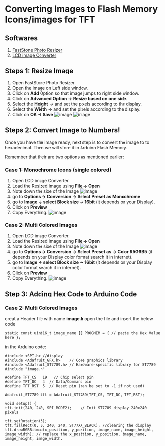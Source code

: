 # Converting Images to Flash Memory Icons/images for TFT 
## Softwares
1. [FastStone Photo Resizer](http://www.faststone.org/FSResizerDownload.htm)
2. [LCD image Converter](https://sourceforge.net/projects/lcd-image-converter)
## Steps 1: Resize Image
1. Open FastStone Photo Resizer.
2. Open the image on Left side window.
3. Click on **Add** Option so that image jumps to right side window.
4. Click on **Advanced Option -> Resize based on one side**.
5. Select the **Height** -> and set the pixels according to the display.
6. Select the **Width** -> and set the pixels according to the display.
7. Click on **OK -> Save**
![image](https://github.com/user-attachments/assets/7396d3e5-f062-4a67-ae70-d4f123bfe909)
![image](https://github.com/user-attachments/assets/183aaab7-7b93-4c0d-810e-d2210e128949)
## Steps 2: Convert Image to Numbers!
Once you have the image ready, next step is to convert the image to to hexadecimal. Then we will store it in Arduino Flash Memory.

Remember that their are two options as mentioned earlier:
### Case 1: Monochrome Icons (single colored)
1. Open LCD image Converter.
2. Load the Resized image using **File -> Open**
3. Note down the sixe of the Image ![image](https://github.com/user-attachments/assets/834536fa-acfc-4cda-8921-9c256f17f36a)
4. go to **Options -> Conversion -> Select Preset as Monochrome**
5. go to **Image -> select Block size -> 16bit** (it depends on your Display).
6. Click on **Preview**
7. Copy Everything.
![image](https://github.com/user-attachments/assets/a49cd411-41bf-44d5-80eb-fd41cdf900ac)

### Case 2: Multi Colored Images
1. Open LCD image Converter.
2. Load the Resized image using **File -> Open**
3. Note down the sixe of the Image ![image](https://github.com/user-attachments/assets/834536fa-acfc-4cda-8921-9c256f17f36a)
4. go to **Options -> Conversion -> Select Preset as -> Color R5G6B5** (it depends on your Display color format search it in internet).
5. go to **Image -> select Block size -> 16bit** (it depends on your Display color format search it in internet).
6. Click on **Preview**
7. Copy Everything.
![image](https://github.com/user-attachments/assets/e7e437e0-e3df-4d06-a019-e4f8fb915c0e)

## Step 3: Adding Hex Code to Arduino Code

### Case 2: Multi Colored Images
creat a Header file with name **image.h**
open the file and insert the below code
```
static const uint16_t image_name [] PROGMEM = { // paste the Hex Value here };
```
in the Arduino code:
```
#include <SPI.h> //display
#include <Adafruit_GFX.h>    // Core graphics library
#include <Adafruit_ST7789.h> // Hardware-specific library for ST7789
#include "image.h"

#define TFT_CS   19   // Chip select pin
#define TFT_DC   4  // Data/Command pin
#define TFT_RST  5  // Reset pin (can be set to -1 if not used)

Adafruit_ST7789 tft = Adafruit_ST7789(TFT_CS, TFT_DC, TFT_RST);

void setup() {
tft.init(240, 240, SPI_MODE2);    // Init ST7789 display 240x240 pixels

tft.setRotation(3);
tft.fillRect(0, 0, 240, 240, ST77XX_BLACK); //clearing the display
tft.drawRGBBitmap(x_position, y_position, image_name, image_height, image_width); // replace the x_position, y_position, image_name, image_height, image_width. 
```
